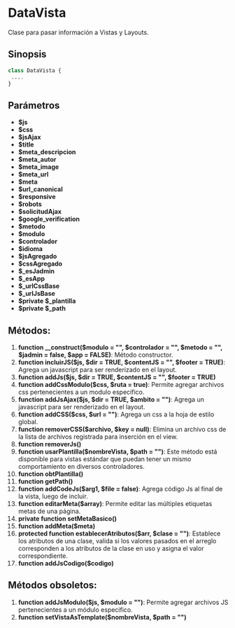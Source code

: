 # DataVista
 Clase para pasar información a Vistas y Layouts.

Sinopsis
---
```php
class DataVista {
 ....
}
```
Parámetros
---
- **$js**
- **$css**
- **$jsAjax**
- **$title**
- **$meta_descripcion**
- **$meta_autor**
- **$meta_image**
- **$meta_url**
- **$meta**
- **$url_canonical**
- **$responsive**
- **$robots**
- **$solicitudAjax**
- **$google_verification**
- **$metodo**
- **$modulo**
- **$controlador**
- **$idioma**
- **$jsAgregado**
- **$cssAgregado**
- **$_esJadmin**
- **$_esApp**
- **$_urlCssBase**
- **$_urlJsBase**
- **$private $_plantilla**
- **$private $_path**

Métodos:
---
1. **function __construct($modulo = "", $controlador = "", $metodo = "", $jadmin = false, $app = FALSE)**: Método constructor.
2. **function incluirJS($js, $dir = TRUE, $contentJS = "", $footer = TRUE)**: Agrega un javascript para ser renderizado en el layout.
3. **function addJs($js, $dir = TRUE, $contentJS = "", $footer = TRUE)**
4. **function addCssModulo($css, $ruta = true)**: Permite agregar archivos css pertenecientes a un modulo específico.
5. **function addJsAjax($js, $dir = TRUE, $ambito = "")**: Agrega un javascript para ser renderizado en el layout.
6. **function addCSS($css, $url = "")**: Agrega un css a la hoja de estilo global.
7. **function removerCSS($archivo, $key = null)**: Elimina un archivo css de la lista de archivos registrada para inserción en el view.
8. **function removerJs()**
9. **function usarPlantilla($nombreVista, $path = "")**: Este método está disponible para vistas estándar que puedan tener un mismo comportamiento en diversos controladores.
10. **function obtPlantilla()**
11. **function getPath()**
12. **function addCodeJs($arg1, $file = false)**: Agrega código Js al final de la vista, luego de incluir.
12. **function editarMeta($array)**: Permite editar las múltiples etiquetas metas de una página.
13. **private function setMetaBasico()**
14. **function addMeta($meta)**
15. **protected function establecerAtributos($arr, $clase = "")**: Establece los atributos de una clase, valida si los valores pasados en el arreglo corresponden a los atributos de la clase en uso y asigna el valor correspondiente.
16. **function addJsCodigo($codigo)**

Métodos obsoletos:
---
1. **function addJsModulo($js, $modulo = "")**: Permite agregar archivos JS pertenecientes a un módulo especifico.
2. **function setVistaAsTemplate($nombreVista, $path = "")**
